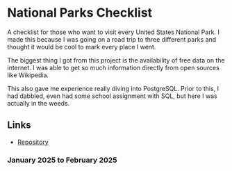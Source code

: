 # National Parks Checklist

A checklist for those who want to visit every United States National Park. I made this because I was going on a road trip to three different parks and thought it would be cool to mark every place I went.

The biggest thing I got from this project is the availability of free data on the internet. I was able to get so much information directly from open sources like Wikipedia. 

This also gave me experience really diving into PostgreSQL. Prior to this, I had dabbled, even had some school assignment with SQL, but here I was actually in the weeds. 

## Links
- [Repository](https://github.com/gpossst/npl-new)

###  January 2025 to February 2025